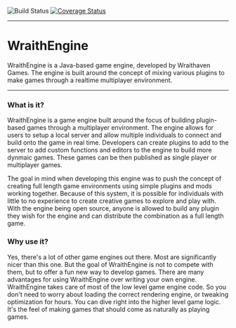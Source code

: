 ![Build Status](https://travis-ci.com/Wraithaven/WraithEngine3.svg?branch=master "Build Status")
[![Coverage Status](https://coveralls.io/repos/github/Wraithaven/WraithEngine3/badge.svg?branch=master)](https://coveralls.io/github/Wraithaven/WraithEngine3?branch=master)

---

# WraithEngine

WraithEngine is a Java-based game engine, developed by Wraithaven Games. The engine is built around the concept of mixing various plugins to make games through a realtime multiplayer environment.

---

### What is it?

WraithEngine is a game engine built around the focus of building plugin-based games through a multiplayer environment. The engine allows for users to setup a local server and allow multiple individuals to connect and build onto the game in real time. Developers can create plugins to add to the server to add custom functions and editors to the engine to build more dynmaic games. These games can be then published as single player or multiplayer games.

The goal in mind when developing this engine was to push the concept of creating full length game environments using simple plugins and mods working together. Because of this system, it is possible for individuals with little to no experience to create creative games to explore and play with. With the engine being open source, anyone is allowed to build any plugin they wish for the engine and can distribute the combination as a full length game.

### Why use it?

Yes, there's a lot of other game engines out there. Most are significantly nicer than this one. But the goal of WraithEngine is not to compete with them, but to offer a fun new way to develop games. There are many advantages for using WraithEngine over writing your own engine. WraithEngine takes care of most of the low level game engine code. So you don't need to worry about loading the correct rendering engine, or tweaking optimization for hours. You can dive right into the higher level game logic. It's the feel of making games that should come as naturally as playing games.
